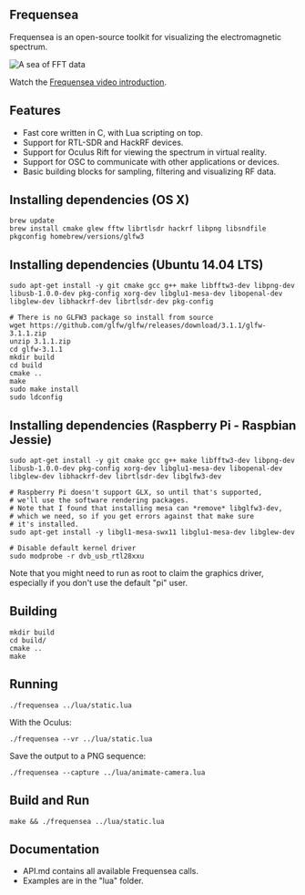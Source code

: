 ## Frequensea

Frequensea is an open-source toolkit for visualizing the electromagnetic spectrum.

![A sea of FFT data](https://raw.github.com/fdb/frequensea/master/screenshots/fft-sea.png)

Watch the [Frequensea video introduction](https://youtu.be/u6H1DatxLAc).

## Features
- Fast core written in C, with Lua scripting on top.
- Support for RTL-SDR and HackRF devices.
- Support for Oculus Rift for viewing the spectrum in virtual reality.
- Support for OSC to communicate with other applications or devices.
- Basic building blocks for sampling, filtering and visualizing RF data.

## Installing dependencies (OS X)

    brew update
    brew install cmake glew fftw librtlsdr hackrf libpng libsndfile pkgconfig homebrew/versions/glfw3

## Installing dependencies (Ubuntu 14.04 LTS)

    sudo apt-get install -y git cmake gcc g++ make libfftw3-dev libpng-dev libusb-1.0.0-dev pkg-config xorg-dev libglu1-mesa-dev libopenal-dev libglew-dev libhackrf-dev librtlsdr-dev pkg-config

    # There is no GLFW3 package so install from source
    wget https://github.com/glfw/glfw/releases/download/3.1.1/glfw-3.1.1.zip
    unzip 3.1.1.zip
    cd glfw-3.1.1
    mkdir build
    cd build
    cmake ..
    make
    sudo make install
    sudo ldconfig

## Installing dependencies (Raspberry Pi - Raspbian Jessie)

    sudo apt-get install -y git cmake gcc g++ make libfftw3-dev libpng-dev libusb-1.0.0-dev pkg-config xorg-dev libglu1-mesa-dev libopenal-dev libglew-dev libhackrf-dev librtlsdr-dev libglfw3-dev

    # Raspberry Pi doesn't support GLX, so until that's supported,
    # we'll use the software rendering packages.
    # Note that I found that installing mesa can *remove* libglfw3-dev,
    # which we need, so if you get errors against that make sure
    # it's installed.
    sudo apt-get install -y libgl1-mesa-swx11 libglu1-mesa-dev libglew-dev

    # Disable default kernel driver
    sudo modprobe -r dvb_usb_rtl28xxu

Note that you might need to run as root to claim the graphics driver, especially if you don't use the default "pi" user.

## Building

    mkdir build
    cd build/
    cmake ..
    make

## Running

    ./frequensea ../lua/static.lua

With the Oculus:

    ./frequensea --vr ../lua/static.lua

Save the output to a PNG sequence:

    ./frequensea --capture ../lua/animate-camera.lua

## Build and Run

    make && ./frequensea ../lua/static.lua

## Documentation

- API.md contains all available Frequensea calls.
- Examples are in the "lua" folder.
